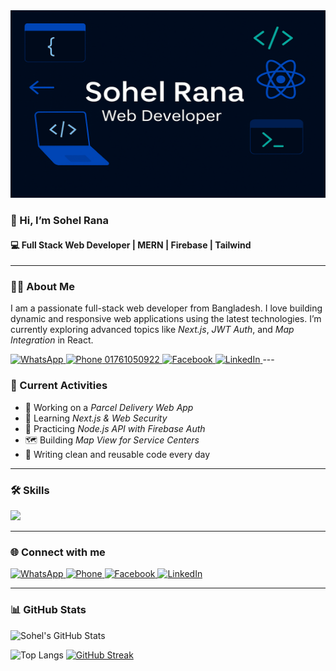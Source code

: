<!-- <img src="https://github.com/sohelrana6105/sohelrana6105/blob/main/Github-banner.png" width="1200" height="300" alt="Project Banner"> -->
 
 <img src="https://github.com/sohelrana6105/sohelrana6105/blob/main/Github-banner%20(1)%20(1).png" width="1200" height="300" alt="Project Banner">



### 👋 Hi, I’m Sohel Rana
#### 💻 Full Stack Web Developer | MERN | Firebase | Tailwind

---

### 🧑‍💼 About Me
I am a passionate full-stack web developer from Bangladesh. I love building dynamic and responsive web applications using the latest technologies. I’m currently exploring advanced topics like *Next.js*, *JWT Auth*, and *Map Integration* in React.


<a href="https://wa.me/8801761050922" target="_blank">
  <img src="https://img.shields.io/badge/WhatsApp-25D366?style=for-the-badge&logo=whatsapp&logoColor=white" alt="WhatsApp"/>
</a>
<a href="tel:+8801761050922" target="_blank">
  <img src="https://img.shields.io/badge/Phone-000000?style=for-the-badge&logo=phone&logoColor=white" alt="Phone"/>
  01761050922
</a>
<a href="https://www.facebook.com/sohel.sohel.605107" target="_blank">
  <img src="https://img.shields.io/badge/Facebook-1877F2?style=for-the-badge&logo=facebook&logoColor=white" alt="Facebook"/>
</a>
<a href="https://www.linkedin.com/in/sohel-rana-7aa40a379/" target="_blank">
  <img src="https://img.shields.io/badge/LinkedIn-0077B5?style=for-the-badge&logo=linkedin&logoColor=white" alt="LinkedIn"/>
</a>
---

### 🚀 Current Activities

- 🔭 Working on a *Parcel Delivery Web App*
- 🌱 Learning *Next.js & Web Security*
- 🧪 Practicing *Node.js API with Firebase Auth*
- 🗺️ Building *Map View for Service Centers*
- 📘 Writing clean and reusable code every day

---

### 🛠️ Skills

<p align="left">
  <img src="https://skillicons.dev/icons?i=html,css,js,react,nodejs,express,firebase,mongodb,tailwind,github,vscode" />
</p>

---

### 🌐 Connect with me




<a href="https://wa.me/8801761050922" target="_blank">
  <img src="https://img.shields.io/badge/WhatsApp-25D366?style=for-the-badge&logo=whatsapp&logoColor=white" alt="WhatsApp"/>
</a>
<a href="tel:+8801761050922" target="_blank">
  <img src="https://img.shields.io/badge/Phone-000000?style=for-the-badge&logo=phone&logoColor=white" alt="Phone"/>

</a>
<a href="https://www.facebook.com/sohel.sohel.605107" target="_blank">
  <img src="https://img.shields.io/badge/Facebook-1877F2?style=for-the-badge&logo=facebook&logoColor=white" alt="Facebook"/>
</a>
<a href="https://www.linkedin.com/in/sohel-rana-7aa40a379/" target="_blank">
  <img src="https://img.shields.io/badge/LinkedIn-0077B5?style=for-the-badge&logo=linkedin&logoColor=white" alt="LinkedIn"/>
</a>






---

### 📊 GitHub Stats
![Sohel's GitHub Stats](https://github-readme-stats.vercel.app/api?username=sohelrana6105&show_icons=true&theme=tokyonight)

![Top Langs](https://github-readme-stats.vercel.app/api/top-langs/?username=devmostafakamal&layout=compact&theme=tokyonight)
[![GitHub Streak](https://streak-stats.demolab.com/?user=devmostafakamal&theme=tokyonight)](https://git.io/streak-stats)
